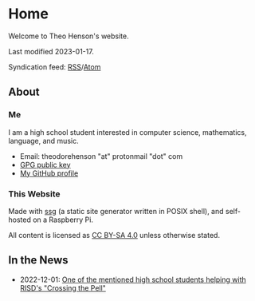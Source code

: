 # Home

Welcome to Theo Henson's website.

Last modified 2023-01-17.

Syndication feed: [RSS](rss.xml)/[Atom](atom.xml)

## About

### Me

I am a high school student interested in computer science, mathematics, language, and music.

* Email: theodorehenson "at" protonmail "dot" com
* [GPG public key](https://dir.theohenson.com/file/key.asc)
* [My GitHub profile](https://github.com/tteeoo)

### This Website

Made with [ssg](https://www.romanzolotarev.com/ssg.html) (a static site generator written in POSIX shell), and self-hosted on a Raspberry Pi.

All content is licensed as [CC BY-SA 4.0](https://creativecommons.org/licenses/by-sa/4.0/) unless otherwise stated.

## In the News

* 2022-12-01: [One of the mentioned high school students helping with RISD's "Crossing the Pell"](https://www.yahoo.com/now/thought-crossing-newport-pell-bridge-100429610.html?guccounter=1&guce_referrer=aHR0cHM6Ly9kdWNrZHVja2dvLmNvbS8&guce_referrer_sig=AQAAAFLcqCoX6WyuJYz3P87c5QwdBKg5UzGzgq9G9Je3zSldHfYaxLUgRenQiQoQRepUcFet22NXBpH_iBCF8AjyZrNWJ5tLbF6u3zx22yuAsB6QQJKx5OGSB7Ro9SV1yXo4gCIlE-CKkpl9Tl0xT2AzHX2s8cIktXO36u6zdt8zMWAv)
